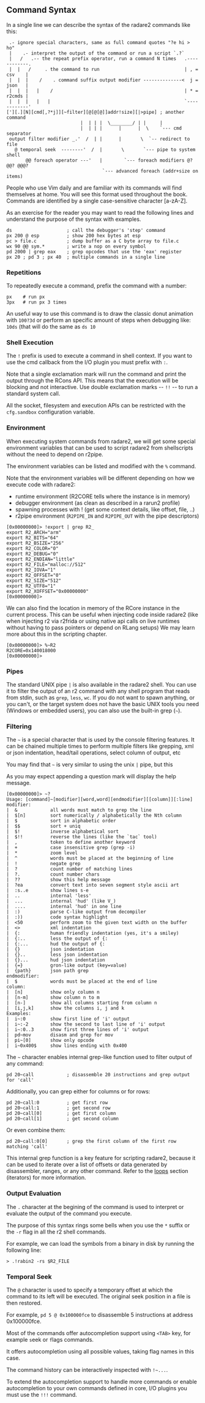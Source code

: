 ## Command Syntax

In a single line we can describe the syntax of the radare2 commands like this:

```
 .- ignore special characters, same as full command quotes "?e hi > ho"
 |    .- interpret the output of the command or run a script `.?`
 |   /   .-- the repeat prefix operator, run a command N times   .------------.
 |  |   /     . the command to run                               | , = csv    |
 |  |  |    /    . command suffix output modifier --------------<  j = json   |
 |  |  |   |    /                                                | * = r2cmds |
 |  |  |   |   |                                                 `------------'
['][.][N][cmd[,?*j]][~filter][@[@[@]]addr!size][|>pipe] ; another command
                           |  | | |  \________/ | |     |
                           |  | | |      |      |  \    `--- cmd separator
 output filter modifier _.'  /  | |      |       \  `-- redirect to file
   @ temporal seek  --------'  /  |       \       `--- pipe to system shell
       @@ foreach operator ---'   |        `--- foreach modifiers @? @@? @@@?
                                   `--- advanced foreach (addr+size on items)
```

People who use Vim daily and are familiar with its commands will find themselves at home. You will see this format used throughout the book. Commands are identified by a single case-sensitive character [a-zA-Z].

As an exercise for the reader you may want to read the following lines and understand the purpose of the syntax with examples.

```
ds                    ; call the debugger's 'step' command
px 200 @ esp          ; show 200 hex bytes at esp
pc > file.c           ; dump buffer as a C byte array to file.c
wx 90 @@ sym.*        ; write a nop on every symbol
pd 2000 | grep eax    ; grep opcodes that use the 'eax' register
px 20 ; pd 3 ; px 40  ; multiple commands in a single line
```

### Repetitions

To repeatedly execute a command, prefix the command with a number:

```
px    # run px
3px   # run px 3 times
```

An useful way to use this command is to draw the classic donut animation with `100?3d` or perform an specific amount of steps when debugging like: `10ds` (that will do the same as `ds 10`

### Shell Execution

The `!` prefix is used to execute a command in shell context. If you want to use the cmd callback from the I/O plugin you must prefix with `:`.

Note that a single exclamation mark will run the command and print the output through the RCons API. This means that the execution will be blocking and not interactive. Use double exclamation marks -- `!!` -- to run a standard system call.

All the socket, filesystem and execution APIs can be restricted with the `cfg.sandbox` configuration variable.

### Environment

When executing system commands from radare2, we will get some special environment variables that can be used to script radare2 from shellscripts without the need to depend on r2pipe.

The environment variables can be listed and modified with the `%` command.

Note that the environment variables will be different depending on how we execute code with radare2:

* runtime environment (R2CORE tells where the instance is in memory)
* debugger environment (as clean as described in a rarun2 profile)
* spawning processes with ! (get some context details, like offset, file, ..)
* r2pipe environment (`R2PIPE_IN` and `R2PIPE_OUT` with the pipe descriptors)

```console
[0x00000000]> !export | grep R2_
export R2_ARCH="arm"
export R2_BITS="64"
export R2_BSIZE="256"
export R2_COLOR="0"
export R2_DEBUG="0"
export R2_ENDIAN="little"
export R2_FILE="malloc://512"
export R2_IOVA="1"
export R2_OFFSET="0"
export R2_SIZE="512"
export R2_UTF8="1"
export R2_XOFFSET="0x00000000"
[0x00000000]>
```

We can also find the location in memory of the RCore instance in the current process. This can be useful when injecting code inside radare2 (like when injecting r2 via r2frida or using native api calls on live runtimes without having to pass pointers or depend on RLang setups) We may learn more about this in the scripting chapter.

```console
[0x00000000]> %~R2
R2CORE=0x140018000
[0x00000000]>
```

### Pipes

The standard UNIX pipe `|` is also available in the radare2 shell. You can use it to filter the output of an r2 command with any shell program that reads from stdin, such as `grep`, `less`, `wc`. If you do not want to spawn anything, or you can't, or the target system does not have the basic UNIX tools you need (Windows or embedded users), you can also use the built-in grep (`~`).

### Filtering

The `~` is a special character that is used by the console filtering features. It can be chained multiple times to perform multiple filters like grepping, xml or json indentation, head/tail operations, select column of output, etc

You may find that `~` is very similar to using the unix `|` pipe, but this

As you may expect appending a question mark will display the help message.

```console
[0x00000000]> ~?
Usage: [command]~[modifier][word,word][endmodifier][[column]][:line]
modifier:
|  &            all words must match to grep the line
|  $[n]         sort numerically / alphabetically the Nth column
|  $            sort in alphabetic order
|  $$           sort + uniq
|  $!           inverse alphabetical sort
|  $!!          reverse the lines (like the `tac` tool)
|  ,            token to define another keyword
|  +            case insensitive grep (grep -i)
|  *            zoom level
|  ^            words must be placed at the beginning of line
|  !            negate grep
|  ?            count number of matching lines
|  ?.           count number chars
|  ??           show this help message
|  ?ea          convert text into seven segment style ascii art
|  :s..e        show lines s-e
|  ..           internal 'less'
|  ...          internal 'hud' (like V_)
|  ....         internal 'hud' in one line
|  :)           parse C-like output from decompiler
|  :))          code syntax highlight
|  <50          perform zoom to the given text width on the buffer
|  <>           xml indentation
|  {:           human friendly indentation (yes, it's a smiley)
|  {:..         less the output of {:
|  {:...        hud the output of {:
|  {}           json indentation
|  {}..         less json indentation
|  {}...        hud json indentation
|  {=}          gron-like output (key=value)
|  {path}       json path grep
endmodifier:
|  $            words must be placed at the end of line
column:
|  [n]          show only column n
|  [n-m]        show column n to m
|  [n-]         show all columns starting from column n
|  [i,j,k]      show the columns i, j and k
Examples:
|  i~:0         show first line of 'i' output
|  i~:-2        show the second to last line of 'i' output
|  i~:0..3      show first three lines of 'i' output
|  pd~mov       disasm and grep for mov
|  pi~[0]       show only opcode
|  i~0x400$     show lines ending with 0x400
```

The `~` character enables internal grep-like function used to filter output of any command:

```
pd 20~call            ; disassemble 20 instructions and grep output for 'call'
```

Additionally, you can grep either for columns or for rows:

```
pd 20~call:0          ; get first row
pd 20~call:1          ; get second row
pd 20~call[0]         ; get first column
pd 20~call[1]         ; get second column
```

Or even combine them:

```
pd 20~call:0[0]       ; grep the first column of the first row matching 'call'
```

This internal grep function is a key feature for scripting radare2,
because it can be used to iterate over a list of offsets or data generated by disassembler,
ranges, or any other command. Refer to the [loops](../scripting/loops.md) section (iterators) for more information.

### Output Evaluation

The `.` character at the begining of the command is used to interpret or evaluate the output of the command you execute.

The purpose of this syntax rings some bells when you use the `*` suffix or the `-r` flag in all the r2 shell commands.

For example, we can load the symbols from a binary in disk by running the following line:

```console
> .!rabin2 -rs $R2_FILE
```

### Temporal Seek

The `@` character is used to specify a temporary offset at which the command to its left will be executed.
The original seek position in a file is then restored.

For example, `pd 5 @ 0x100000fce` to disassemble 5 instructions at address 0x100000fce.

Most of the commands offer autocompletion support using `<TAB>` key, for example `s`eek or `f`lags commands.

It offers autocompletion using all possible values, taking flag names in this case.

The command history can be interactively inspected with `!~...`.

To extend the autocompletion support to handle more commands or enable autocompletion to your own commands defined in core, I/O plugins you must use the `!!!` command.
